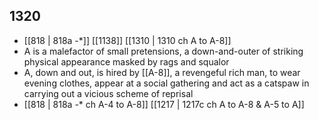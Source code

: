 ## 1320
- [[818 | 818a -*]] [[1138]] [[1310 | 1310 ch A to A-8]] 
- A is a malefactor of small pretensions, a down-and-outer of striking physical appearance masked by rags and squalor
- A, down and out, is hired by [[A-8]], a revengeful rich man, to wear evening clothes, appear at a social gathering and act as a catspaw in carrying out a vicious scheme of reprisal
- [[818 | 818a *-** ch A-4 to A-8]] [[1217 | 1217c ch A to A-8 &amp; A-5 to A]] 

